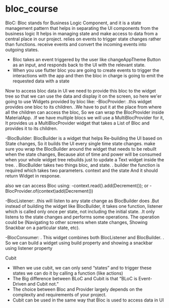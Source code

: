 # bloc_course

BloC:
Bloc stands for Business Logic Component, and it is a state management pattern that helps in separating the UI components from the business logic
It helps in managing state and make access to data from a central place in our project.
relies on events to trigger state changes rather than functions.
receive events and convert the incoming events into outgoing states.

 - Bloc takes an event triggered by the user like changeAppTheme Button as an input, and responds back to the UI with the relevant state.
 - When you use flutter bloc you are going to create events to trigger the interactions with the app and then the bloc in charge is going to emit the requested data with a state

Now to access bloc data in UI we need to provide this bloc to the widget tree so that we can use the data and display it on the screen, so here we'er going to use Widgets provided by bloc like:
  -BlocProvider:
      .this widget provides one bloc to its children.
      .We have to put it at the place from where all the children can access the bloc, So we can wrap the BlocProvider inside MaterialApp.
      .If we have multiple blocs we will use a MultiBlocProvider for it, It provides us a MultiBlocProvider widget that takes a List of Bloc and provides it to its children.
      
  -BlocBuilder:
      BlocBuilder is a widget that helps Re-building the UI based on State changes, So it builds the UI every single time state changes.
      make sure you wrap the BlocBuilder around the widget that needs to be rebuilt when the state changes, Because alot of time and power will be consumed when your whole widget tree rebuilds 
      just to update a Text widget inside the tree.
         . BlocBuilder takes two things bloc, and state.
         . builder the function is required which takes two parameters. context and the state And it should return Widget in response.
         
   also we can access Bloc using:
    -context.read<WeatherBloc>().add(Decrement());
                            or
    -BlocProvider.of<WeatherBloc>(context)add(Decrement())
      
  -BlocListener:
     .this will listen to any state change as BlocBuilder does 
     .But instead of building the widget like BlocBuilder, it takes one function, listener which is called only once per state, not including the initial state.
     .It only listens to the state changes and performs some operations. The operation could be (Navigating to other screens when state changes, Showing Snackbar on a particular state, etc).
    
  -BlocConsumer:
    . This widget combines both BlocListener and BlocBuilder.
    . So we can build a widget using build property and showing a snackbar using listener property

Cubit
 - When we use cubit, we can only send “states” and to trigger these states we can do it by calling a function (like actions)
 - The Big difference between BLoC and Cubit is that “BLoC is Event-Driven and Cubit not.”
 - The choice between Bloc and Provider largely depends on the complexity and requirements of your project.
 - Cubit can be used in the same way that Bloc is used to access data in UI



   
